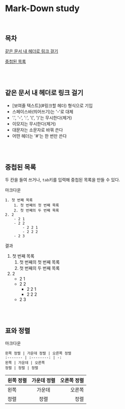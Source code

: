# Mark-Down study

<br>

## 목차
<p>

[같은 문서 내 헤더로 링크 걸기](#같은-문서-내-헤더로-링크-걸기)
</p>
<p>

[중첩된 목록](#중첩된-목록)
</p>


<br><br>

## 같은 문서 내 헤더로 링크 걸기
<p>

- [보여줄 텍스트](#링크할 헤더) 형식으로 기입
- 스페이스바(띄어쓰기)는 '-'로 대체
- '.', '-', ':', '(', ')'는 무시한다(제거)
- 이모지는 무시한다(제거)
- 대문자는 소문자로 바꿔 쓴다
- 어떤 헤더는 '#'는 한 번만 쓴다
</p>

<br><br>

## 중첩된 목록
<p>

두 칸을 들여 쓰거나, `tab`키를 입력해 중첩된 목록을 만들 수 있다.
</p>

<p>

마크다운
```
1. 첫 번째 목록
    1. 첫 번째의 첫 번째 목록
    2. 첫 번째의 두 번째 목록
2. 2
    - 2 1
    - 2 2
        - 2 2 1
        - 2 2 2
    - 2 3
```
</p>
<p>

결과<br>
1. 첫 번째 목록
    1. 첫 번째의 첫 번째 목록
    2. 첫 번째의 두 번째 목록
2. 2
    - 2 1
    - 2 2
        - 2 2 1
        - 2 2 2
    - 2 3
</p>

<br><br>

## 표와 정렬
<p>

마크다운
```
왼쪽 정렬 | 가운데 정렬 | 오른쪽 정렬
:------- | :--------: | -:
왼쪽 | 가운데 | 오른쪽
정렬 | 정렬 | 정렬
```

왼쪽 정렬 | 가운데 정렬 | 오른쪽 정렬
:------- | :--------: | -:
왼쪽 | 가운데 | 오른쪽
정렬 | 정렬 | 정렬
</p>